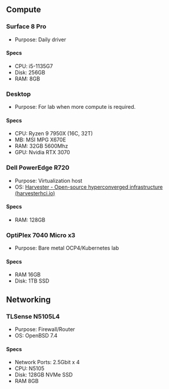 ## Compute
### Surface 8 Pro
- Purpose: Daily driver
#### Specs
- CPU: i5-1135G7
- Disk: 256GB
- RAM: 8GB
### Desktop
- Purpose: For lab when more compute is required.
#### Specs
- CPU: Ryzen 9 7950X (16C, 32T)
- MB: MSI MPG X670E
- RAM: 32GB 5600Mhz
- GPU: Nvidia RTX 3070
### Dell PowerEdge R720
- Purpose: Virtualization host
- OS: [Harvester - Open-source hyperconverged infrastructure (harvesterhci.io)](https://harvesterhci.io/)
#### Specs
- RAM: 128GB
### OptiPlex 7040 Micro x3
- Purpose: Bare metal OCP4/Kubernetes lab
#### Specs
- RAM 16GB
- Disk: 1TB SSD
## Networking
### TLSense N5105L4
- Purpose: Firewall/Router
- OS: OpenBSD 7.4
#### Specs
- Network Ports: 2.5Gbit x 4
- CPU: N5105
- Disk: 128GB NVMe SSD
- RAM 8GB